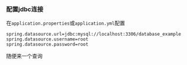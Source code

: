 ### 配置jdbc连接

在``application.properties``或``application.yml``配置



```properties
spring.datasource.url=jdbc:mysql://localhost:3306/database_example
spring.datasource.username=root
spring.datasource.password=root
```

随便来一个查询

```java

```
